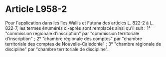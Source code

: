 # Article L958-2

Pour l'application dans les îles Wallis et Futuna des articles L. 822-2 à L. 822-7, les termes énumérés ci-après sont remplacés ainsi qu'il suit :   1° "commission régionale d'inscription" par "commission territoriale d'inscription" ;   2° "chambre régionale des comptes" par "chambre territoriale des comptes de Nouvelle-Calédonie" ;   3° "chambre régionale de discipline" par "chambre territoriale de discipline".